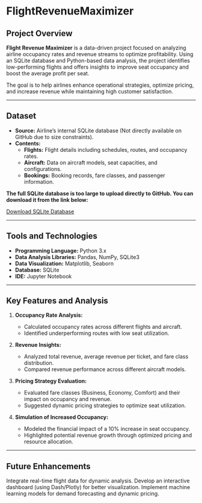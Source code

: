 # FlightRevenueMaximizer

## Project Overview
**Flight Revenue Maximizer** is a data-driven project focused on analyzing airline occupancy rates and revenue streams to optimize profitability. Using an SQLite database and Python-based data analysis, the project identifies low-performing flights and offers insights to improve seat occupancy and boost the average profit per seat.

The goal is to help airlines enhance operational strategies, optimize pricing, and increase revenue while maintaining high customer satisfaction.

---

## Dataset
- **Source:** Airline’s internal SQLite database (Not directly available on GitHub due to size constraints).
- **Contents:**  
  - **Flights:** Flight details including schedules, routes, and occupancy rates.  
  - **Aircraft:** Data on aircraft models, seat capacities, and configurations.  
  - **Bookings:** Booking records, fare classes, and passenger information.

**The full SQLite database is too large to upload directly to GitHub. You can download it from the link below:**

[Download SQLite Database](https://drive.google.com/file/d/1YJxetrnY7wOaT2NGPMWNaju63CyAaDgm/view?usp=share_link)

---

## Tools and Technologies
- **Programming Language:** Python 3.x  
- **Data Analysis Libraries:** Pandas, NumPy, SQLite3  
- **Data Visualization:** Matplotlib, Seaborn  
- **Database:** SQLite  
- **IDE:** Jupyter Notebook  

---

## Key Features and Analysis

1. **Occupancy Rate Analysis:**  
   - Calculated occupancy rates across different flights and aircraft.  
   - Identified underperforming routes with low seat utilization.

2. **Revenue Insights:**  
   - Analyzed total revenue, average revenue per ticket, and fare class distribution.  
   - Compared revenue performance across different aircraft models.

3. **Pricing Strategy Evaluation:**  
   - Evaluated fare classes (Business, Economy, Comfort) and their impact on occupancy and revenue.  
   - Suggested dynamic pricing strategies to optimize seat utilization.

4. **Simulation of Increased Occupancy:**  
   - Modeled the financial impact of a 10% increase in seat occupancy.  
   - Highlighted potential revenue growth through optimized pricing and resource allocation.

---

## Future Enhancements

Integrate real-time flight data for dynamic analysis.
Develop an interactive dashboard (using Dash/Plotly) for better visualization.
Implement machine learning models for demand forecasting and dynamic pricing.
